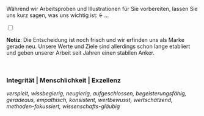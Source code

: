 Während wir Arbeitsproben und Illustrationen für Sie vorbereiten, lassen Sie uns kurz sagen, was uns wichtig ist:
<label for="aside--waehrend-wir" class="aside-toggle" role="button" aria-pressed="false" aria-label="Randbemerkung anzeigen" onkeypress="toggleButtonKeyPress()" onclick="toggleButtonClick()" tabindex="0">⨭ …</label>

<input id="aside--waehrend-wir" type="checkbox" class="aside-toggle"/>

**Notiz**: Die Entscheidung ist noch frisch und wir erfinden uns als Marke gerade neu. Unsere Werte und Ziele sind allerdings schon lange etabliert und geben unserer Arbeit seit Jahren einen stabilen Anker.</span>

<br>
<h3 class="margin-top:0">Integrität | Menschlichkeit | Exzellenz</h3>

*verspielt, wissbegierig, neugierig, aufgeschlossen, begeisterungsfähig, geradeaus, empathisch, konsistent, wertbewusst, wertschätzend, methoden-fokussiert, wissenschafts-gläubig*
